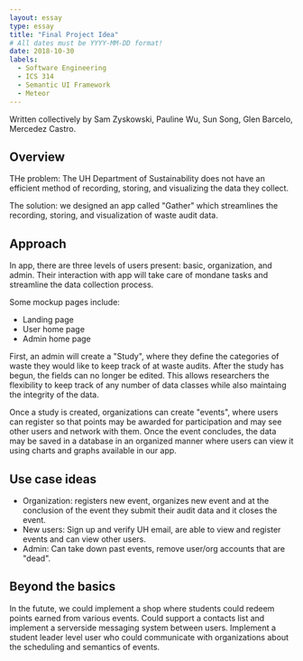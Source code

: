 ```yaml
---
layout: essay
type: essay
title: "Final Project Idea"
# All dates must be YYYY-MM-DD format!
date: 2018-10-30
labels:
  - Software Engineering
  - ICS 314
  - Semantic UI Framework
  - Meteor
---
```


Written collectively by Sam Zyskowski, Pauline Wu, Sun Song, Glen Barcelo, Mercedez Castro.

## Overview
THe problem: The UH Department of Sustainability does not have an efficient method of recording, storing, and visualizing the data they collect. 

The solution: we designed an app called "Gather" which streamlines the recording, storing, and visualization of waste audit data.

## Approach
In app, there are three levels of users present: basic, organization, and admin. Their interaction with app will take care of mondane tasks and streamline the data collection process.

Some mockup pages include:
 - Landing page
 - User home page
 - Admin home page

First, an admin will create a "Study", where they define the categories of waste they would like to keep track of at waste audits. After the study has begun, the fields can no longer be edited. This allows researchers the flexibility to keep track of any number of data classes while also maintaing the integrity of the data.

Once a study is created, organizations can create "events", where users can register so that points may be awarded for participation and may see other users and network with them. Once the event concludes, the data may be saved in a database in an organized manner where users can view it using charts and graphs available in our app.

## Use case ideas
 - Organization: registers new event, organizes new event and at the conclusion of the event they submit their audit data and it closes the event.
 - New users: Sign up and verify UH email, are able to view and register events and can view other users.
 - Admin: Can take down past events, remove user/org accounts that are "dead".

## Beyond the basics
  In the futute, we could implement a shop where students could redeem points earned from various events.  Could support a contacts list and implement a serverside messaging system between users.  Implement a student leader level user who could communicate with organizations about the scheduling and semantics of events.
